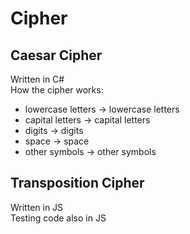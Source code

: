 # Cipher

## Caesar Cipher
Written in C#  
How the cipher works:  
- lowercase letters -> lowercase letters  
- capital letters -> capital letters  
- digits -> digits  
- space -> space  
- other symbols -> other symbols

## Transposition Cipher  
Written in JS  
Testing code also in JS
